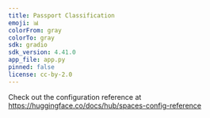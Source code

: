 ```yaml
---
title: Passport Classification
emoji: 📊
colorFrom: gray
colorTo: gray
sdk: gradio
sdk_version: 4.41.0
app_file: app.py
pinned: false
license: cc-by-2.0
---
```


Check out the configuration reference at https://huggingface.co/docs/hub/spaces-config-reference

